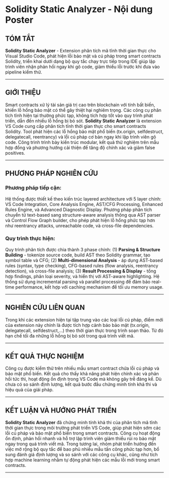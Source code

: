 # Solidity Static Analyzer - Nội dung Poster

## TÓM TẮT

**Solidity Static Analyzer** - Extension phân tích mã tĩnh thời gian thực cho Visual Studio Code, phát hiện lỗi bảo mật và cú pháp trong smart contracts Solidity, triển khai dưới dạng bộ quy tắc chạy trực tiếp trong IDE giúp lập trình viên nhận phản hồi ngay khi gõ code, giảm thiểu lỗi trước khi đưa vào pipeline kiểm thử.

---

## GIỚI THIỆU

Smart contracts xử lý tài sản giá trị cao trên blockchain với tính bất biến, khiến lỗ hổng bảo mật có thể gây thiệt hại nghiêm trọng. Các công cụ phân tích tĩnh hiện tại thường phức tạp, không tích hợp tốt vào quy trình phát triển, dẫn đến nhiều lỗ hổng bị bỏ sót.
**Solidity Static Analyzer** là extension VS Code cung cấp phân tích tĩnh thời gian thực cho smart contracts Solidity. Tool phát hiện các lỗ hổng bảo mật phổ biến (tx.origin, selfdestruct, delegatecall, reentrancy) và lỗi cú pháp cơ bản ngay khi lập trình viên gõ code.
Công trình trình bày kiến trúc modular, kết quả thử nghiệm trên mẫu hợp đồng và phương hướng cải thiện để tăng độ chính xác và giảm false positives.

---

## PHƯƠNG PHÁP NGHIÊN CỨU

### Phương pháp tiếp cận:

Hệ thống được thiết kế theo kiến trúc layered architecture với 5 layer chính: VS Code Integration, Core Analysis Engine, AST/CFG Processing, Enhanced Rules Engine, và Advanced Diagnostic Display. Phương pháp phân tích chuyển từ text-based sang structure-aware analysis thông qua AST parser và Control Flow Graph builder, cho phép phát hiện lỗ hổng phức tạp hơn như reentrancy attacks, unreachable code, và cross-file dependencies.

### Quy trình thực hiện:

Quy trình phân tích được chia thành 3 phase chính: (1) **Parsing & Structure Building** - tokenize source code, build AST theo Solidity grammar, tạo symbol table và CFG; (2) **Multi-dimensional Analysis** - áp dụng AST-based rules (syntax, type checking), CFG-based rules (flow analysis, reentrancy detection), và cross-file analysis; (3) **Result Processing & Display** - tổng hợp findings, phân loại severity, và hiển thị với AST-aware highlighting. Hệ thống sử dụng incremental parsing và parallel processing để đảm bảo real-time performance, kết hợp với caching mechanism để tối ưu memory usage.

---

## NGHIÊN CỨU LIÊN QUAN

Trong khi các extension hiện tại tập trung vào các loại lỗi cú pháp, điểm mới của extension này chính là được tích hợp cảnh báo bảo mật (tx.origin, delegatecall, selfdestruct,...) theo thời gian thực trong trình soạn thảo. Từ đó hạn chế tối đa những lỗ hổng bị bỏ sót trong quá trình viết mã.

---

## KẾT QUẢ THỰC NGHIỆM

Công cụ được kiểm thử trên nhiều mẫu smart contract chứa lỗi cú pháp và bảo mật phổ biến. Kết quả cho thấy khả năng phát hiện chính xác và phản hồi tức thì, hoạt động ổn định trong VS Code mà không gây trễ đáng kể. Dù chưa có so sánh định lượng, kết quả bước đầu chứng minh tính khả thi và hiệu quả của giải pháp.

---

## KẾT LUẬN VÀ HƯỚNG PHÁT TRIỂN

**Solidity Static Analyzer** đã chứng minh tính khả thi của phân tích mã tĩnh thời gian thực trong môi trường phát triển VS Code, giúp phát hiện sớm các lỗi cú pháp và bảo mật phổ biến trong smart contracts. Công cụ hoạt động ổn định, phản hồi nhanh và hỗ trợ lập trình viên giảm thiểu rủi ro bảo mật ngay trong quá trình viết mã.
Trong tương lai, nhóm phát triển hướng đến việc mở rộng bộ quy tắc để bao phủ nhiều mẫu tấn công phức tạp hơn, bổ sung đánh giá định lượng và so sánh với các công cụ khác, cũng như tích hợp machine learning nhằm tự động phát hiện các mẫu lỗi mới trong smart contracts.

---
